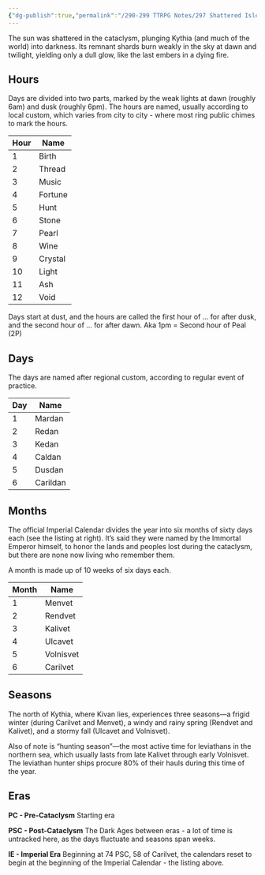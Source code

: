 ```yaml
---
{"dg-publish":true,"permalink":"/290-299 TTRPG Notes/297 Shattered Isles/13 Calendar/Shattered Isle Counting Time/"}
---
```



The sun was shattered in the cataclysm, plunging Kythia (and much of the world) into darkness.
Its remnant shards burn weakly in the sky at dawn and twilight, yielding only a dull glow, like the last embers in a dying fire.

## Hours

Days are divided into two parts, marked by the weak lights at dawn (roughly 6am) and dusk (roughly 6pm).
The hours are named, usually according to local custom, which varies from city to city - where most ring public chimes to mark the hours.


| Hour | Name    |
| ---- | ------- |
| 1    | Birth   |
| 2    | Thread  |
| 3    | Music   |
| 4    | Fortune |
| 5    | Hunt    |
| 6    | Stone   |
| 7    | Pearl   |
| 8    | Wine    |
| 9    | Crystal |
| 10   | Light   |
| 11   | Ash     |
| 12   | Void    | 

Days start at dust, and the hours are called the first hour of ... for after dusk, and the second hour of ... for after dawn.
Aka 1pm = Second hour of Peal (2P)

## Days

The days are named after regional custom, according to regular event of practice.

| Day | Name     |
| --- | -------- |
| 1   | Mardan   |
| 2   | Redan    |
| 3   | Kedan    |
| 4   | Caldan   |
| 5   | Dusdan   |
| 6   | Carildan | 


## Months

The official Imperial Calendar divides the year into six months of sixty days each (see the listing at right). It’s said they were
named by the Immortal Emperor himself, to honor the lands and peoples lost during the cataclysm, but there are none now living who remember them.

A month is made up of 10 weeks of six days each.

| Month | Name      |
| ----- | --------- |
| 1     | Menvet    |
| 2     | Rendvet   |
| 3     | Kalivet   |
| 4     | Ulcavet   |
| 5     | Volnisvet |
| 6     | Carilvet  | 


## Seasons

The north of Kythia, where Kivan lies, experiences three seasons—a frigid winter (during Carilvet and Menvet), a windy and rainy spring (Rendvet and Kalivet), and a stormy fall (Ulcavet and Volnisvet).

Also of note is “hunting season”—the most active time for leviathans in the northern sea, which usually lasts from late Kalivet through early Volnisvet. The leviathan hunter ships procure 80% of their hauls during this time of the year.


## Eras

**PC - Pre-Cataclysm**
Starting era

**PSC - Post-Cataclysm**
The Dark Ages between eras - a lot of time is untracked here, as the days fluctuate and seasons span weeks.

**IE - Imperial Era**
Beginning at 74 PSC, 58 of Carilvet, the calendars reset to begin at the beginning of the Imperial Calendar - the listing above.